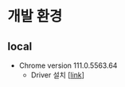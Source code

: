# 개발 환경

## local

- Chrome version 111.0.5563.64
   - Driver 설치 [[link](https://chromedriver.storage.googleapis.com/index.html?path=111.0.5563.64/)]